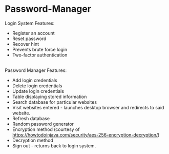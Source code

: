 # Password-Manager
Login System Features:
- Register an account
- Reset password
- Recover hint
- Prevents brute force login
- Two-factor authentication

\
Password Manager Features:
- Add login credentials
- Delete login credentials
- Update login credentials
- Table displaying stored information
- Search database for particular websites
- Visit websites entered - launches desktop browser and redirects to said website.
- Refresh database
- Random password generator
- Encryption method (courtesy of https://howtodoinjava.com/security/aes-256-encryption-decryption/)
- Decryption method 
- Sign out - returns back to login system.
